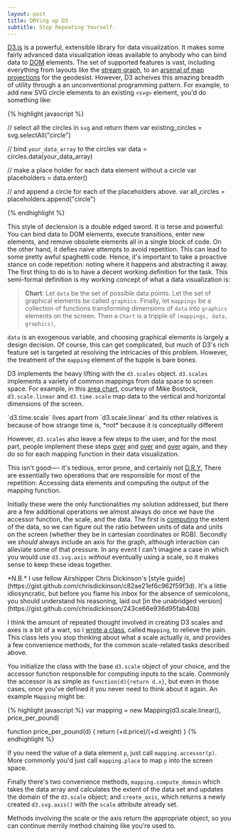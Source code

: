 ```yaml
---
layout: post
title: DRYing up D3
subtitle: Stop Repeating Yourself.
---
```


[D3.js](http://d3js.org/) is a powerful, extensible library for data
visualization. It makes some fairly advanced data visualization ideas available
to anybody  who can bind data to [DOM](https://developer.mozilla.org/en-US/docs/DOM) elements. The set of
supported features is vast, including everything from layouts like  the [stream
graph](http://www.leebyron.com/else/streamgraph/download.php?file=stackedgraphs_byron_wattenberg.pdf),
to an [arsenal of map
projections](https://github.com/mbostock/d3/wiki/Geo-Projections) for the
geodesist. However, D3 acheives this amazing breadth of utility through a an
unconventional programming pattern. For example, to add new SVG circle elements
to an existing `<svg>` element, you'd do something like:

{% highlight javascript %}

// select all the circles in `svg` and return them
var existing_circles = svg.selectAll("circle")

// bind `your_data_array` to the circles
var data = circles.data(your_data_array) 

// make a place holder for each data element without a circle
var placeholders = data.enter()

// and append a circle for each of the placeholders above.
var all_circles = placeholders.append("circle")

{% endhighlight %}

This style of declension is a double edged sword. It is terse and
powerful: You can bind data to DOM elements, execute transitions, enter new
elements, and remove obsolete elements all in a single block of code.  On the
other hand, it defies naive attempts to avoid repetition. This can lead to some
pretty awful spaghetti code. Hence, it's important to take a proactive stance
on code repetition: noting where it happens and abstracting it away. The first
thing to do is to have a decent working definition for the task. This
semi-formal definition is my working concept of what a data visualization is:

> **Chart**: Let `data` be the set of possible data points. Let the set of
> graphical elements be called `graphics`.  Finally, let `mappings` be a collection
> of functions transforming dimensions of `data` into  `graphics` elements on
> the screen. Then a `Chart` is a tripple of `(mappings, data, graphics)`, 

`data` is an exogenous variable, and choosing graphical elements is largely a
design decision. Of course, this can get complicated, but much of D3's rich
feature set is targeted at resolving the intricacies of this problem. However,
the treatment of the `mapping` element of the tupple is bare bones.  



D3 implements the heavy lifting  with the `d3.scales` object. `d3.scales`
implements a variety of common mappings from data space to screen space.
 For example, in this
[area chart](http://bl.ocks.org/mbostock/3883195), courtesy of Mike Bostock,
`d3.scale.linear` and  `d3.time.scale` map data to the vertical and horizontal
dimensions of the screen. 

<aside> `d3.time.scale` lives apart from `d3.scale.linear` and its other
relatives is because of how strange time is, *not* because it is conceptually
different </aside>

However, `d3.scales` also leave a few steps to the user, and for the most part,
people implement these steps
[over](https://gist.github.com/mbostock/3883195#file-index-html-L48) and
[over](https://gist.github.com/mbostock/3885304#file-index-html-L86) and
[over](https://gist.github.com/mbostock/3885304#file-index-html-L87) again, and
they do so for each mapping function in their data visualization. 

This isn't good—- it's tedious, error prone, and certainly not
[D.R.Y.](http://en.wikipedia.org/wiki/Don't_repeat_yourself) There are
essentially two operations that are responsible for most of the repetition:
Accessing data elements and computing the output of the mapping function. 

Initially these were the only functionalities my solution addressed, but there
are a few additional operations we almost always do once we have the accessor
function, the scale, and the data. The first is
[computing](https://gist.github.com/mbostock/3883195#file-index-html-L62-L63)
the extent of the data, so we can figure out the ratio between units of data
and units on the screen (whether they be in cartesian coordinates or RGB).
Secondly we *should* always include an axis for the graph, although interaction
can alleviate some of that pressure. In any event I can't imagine a case in which
you would use `d3.svg.axis` *without* eventually using a scale, so it
makes sense to keep these ideas together.



<aside> *N.B.* I use fellow Airshipper Chris Dickinson's [style
guide](https://gist.github.com/chrisdickinson/c82ae21ef6c962f59f3d). It's a
little idiosyncratic, but before you flame his inbox for the absence of
semicolons, you should understand his reasoning, laid out [in the unabridged version](https://gist.github.com/chrisdickinson/243ce66e936d95fab40b)
</aside>

I think the amount of repeated thought involved in creating D3 scales and axes
is a bit of a wart, so I [wrote a
class](https://github.com/AWinterman/d3-mapping), called `Mapping`, to relieve
the pain. This class lets you stop thinking about what a scale actually *is*,
and provides a few convenience methods, for the common scale-related tasks
described above. 

You initialize the class with the base `d3.scale` object of your choice, and
the accessor function responsible for computing inputs to the scale. Commonly
the accessor is as simple as `function(d){return d.x}`, but even in those cases, once
you've defined it you never need to think about it again. An example `Mapping`
might be:

{% highlight javascript %}
var mapping = new Mapping(d3.scale.linear(), price_per_pound)

function price_per_pound(d) {
  return (+d.price)/(+d.weight) 
}
{% endhighlight %}

If you need the value of a data element `p`, just call
`mapping.accessor(p)`. More commonly you'd just call `mapping.place` to map `p` 
into the screen space.

Finally there's two convenience methods, `mapping.compute_domain` which takes
the data array and calculates the extent of the data set and updates the domain
of the `d3.scale` object; and `create_axis`, which returns a newly created
`d3.svg.axis()` with the `scale` attribute already set.

Methods involving the scale or the axis return the appropriate object, so you
can continue merrily method chaining like you're used to.

